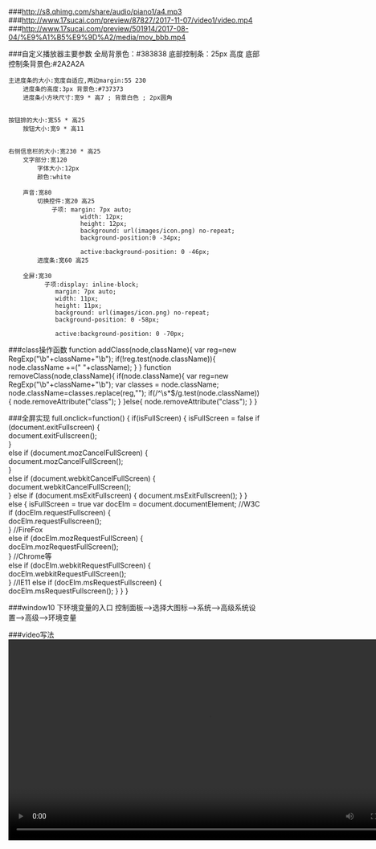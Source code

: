 ###http://s8.qhimg.com/share/audio/piano1/a4.mp3
###http://www.17sucai.com/preview/87827/2017-11-07/video1/video.mp4
###http://www.17sucai.com/preview/501914/2017-08-04/%E9%A1%B5%E9%9D%A2/media/mov_bbb.mp4

###自定义播放器主要参数
	全局背景色：#383838
	底部控制条：25px 高度
	底部控制条背景色:#2A2A2A
	
	主进度条的大小:宽度自适应,两边margin:55 230
		进度条的高度:3px 背景色:#737373
		进度条小方块尺寸:宽9 * 高7 ; 背景白色 ; 2px圆角
	
	
	按钮排的大小:宽55 * 高25
		按钮大小:宽9 * 高11
		
		
	右侧信息栏的大小:宽230 * 高25
		文字部分:宽120
			字体大小:12px
			颜色:white
			
		声音:宽80
			切换控件:宽20 高25
				子项:	margin: 7px auto;
						width: 12px;
						height: 12px;
						background: url(images/icon.png) no-repeat;
						background-position:0 -34px;
						
						active:background-position: 0 -46px;
			进度条:宽60 高25
	
		全屏:宽30
			  子项:display: inline-block;
				 margin: 7px auto;
				 width: 11px;
				 height: 11px;
				 background: url(images/icon.png) no-repeat;
				 background-position: 0 -58px;
				 
				 active:background-position: 0 -70px;

###class操作函数
	function addClass(node,className){
		var reg=new RegExp("\\b"+className+"\\b");
		if(!reg.test(node.className)){
			node.className +=(" "+className); 
		}
	}
	function removeClass(node,className){
		if(node.className){
			var reg=new RegExp("\\b"+className+"\\b");
			var classes = node.className;
			node.className=classes.replace(reg,"");
			if(/^\s*$/g.test(node.className)){
				node.removeAttribute("class");
			}
		}else{
			node.removeAttribute("class");
		}
	}


###全屏实现
	full.onclick=function() {
		if(isFullScreen) {
			isFullScreen = false
			if (document.exitFullscreen) {  
			    document.exitFullscreen();  
			}  
			else if (document.mozCancelFullScreen) {  
			    document.mozCancelFullScreen();  
			}  
			else if (document.webkitCancelFullScreen) {  
			    document.webkitCancelFullScreen();  
			}
			else if (document.msExitFullscreen) {
			      document.msExitFullscreen();
			}
		} else {
			isFullScreen = true
			var docElm = document.documentElement;
			//W3C  
			if (docElm.requestFullscreen) {  
			    docElm.requestFullscreen();  
			}
			//FireFox  
			else if (docElm.mozRequestFullScreen) {  
			    docElm.mozRequestFullScreen();  
			}
			//Chrome等  
			else if (docElm.webkitRequestFullScreen) {  
			    docElm.webkitRequestFullScreen();  
			}
			//IE11
			else if (docElm.msRequestFullscreen) {
			  docElm.msRequestFullscreen();
			}
		}
	}


###window10 下环境变量的入口
	控制面板-->选择大图标-->系统-->高级系统设置-->高级-->环境变量


###video写法
	<video width="800" height="">
		<source src="myvideo.mp4" type="video/mp4"></source>
		<source src="myvideo.ogv" type="video/ogg"></source>
		<source src="myvideo.webm" type="video/webm"></source>
		<object width="" height="" type="application/x-shockwave-flash" data="myvideo.swf">
			<param name="movie" value="myvideo.swf" />
			<param name="flashvars" value="autostart=true&amp;file=myvideo.swf" />
		</object>
		当前浏览器不支持 video直接播放，点击这里下载视频： <a href="myvideo.webm">下载视频</a>
	</video>